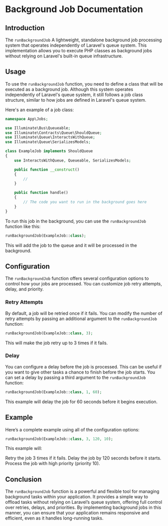 # Background Job Documentation

## Introduction

The `runBackgroundJob` A lightweight, standalone background job processing system that operates independently of Laravel's queue system. This implementation allows you to execute PHP classes as background jobs without relying on Laravel's built-in queue infrastructure.

## Usage

To use the `runBackgroundJob` function, you need to define a class that will be executed as a background job. Although this system operates independently of Laravel's queue system, it still follows a job class structure, similar to how jobs are defined in Laravel's queue system.

Here's an example of a job class:

```php
namespace App\Jobs;

use Illuminate\Bus\Queueable;
use Illuminate\Contracts\Queue\ShouldQueue;
use Illuminate\Queue\InteractsWithQueue;
use Illuminate\Queue\SerializesModels;

class ExampleJob implements ShouldQueue
{
    use InteractsWithQueue, Queueable, SerializesModels;

    public function __construct()
    {
        //
    }

    public function handle()
    {
        // The code you want to run in the background goes here
    }
}
```

To run this job in the background, you can use the `runBackgroundJob` function like this:

```php
runBackgroundJob(ExampleJob::class);
```

This will add the job to the queue and it will be processed in the background.

## Configuration

The `runBackgroundJob` function offers several configuration options to control how your jobs are processed. You can customize job retry attempts, delay, and priority.

### Retry Attempts

By default, a job will be retried once if it fails. You can modify the number of retry attempts by passing an additional argument to the `runBackgroundJob` function:

```php
runBackgroundJob(ExampleJob::class, 3);
```

This will make the job retry up to 3 times if it fails.

### Delay

You can configure a delay before the job is processed. This can be useful if you want to give other tasks a chance to finish before the job starts. You can set a delay by passing a third argument to the `runBackgroundJob` function:

```php
runBackgroundJob(ExampleJob::class, 1, 60);
```

This example will delay the job for 60 seconds before it begins execution.

## Example

Here’s a complete example using all of the configuration options:

```php
runBackgroundJob(ExampleJob::class, 3, 120, 10);
```

This example will:

Retry the job 3 times if it fails.
Delay the job by 120 seconds before it starts.
Process the job with high priority (priority 10).

## Conclusion

The `runBackgroundJob` function is a powerful and flexible tool for managing background tasks within your application. It provides a simple way to offload tasks without relying on Laravel’s queue system, offering full control over retries, delays, and priorities. By implementing background jobs in this manner, you can ensure that your application remains responsive and efficient, even as it handles long-running tasks.
